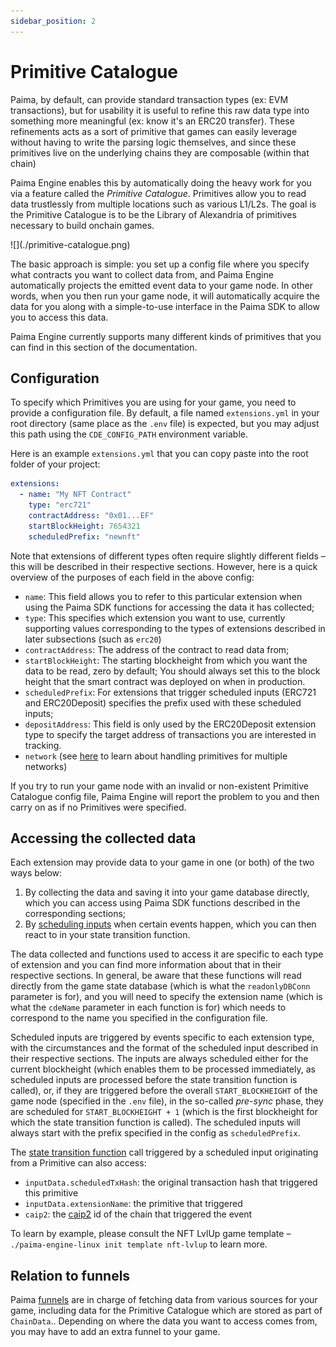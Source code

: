 ```yaml
---
sidebar_position: 2
---
```


# Primitive Catalogue

Paima, by default, can provide standard transaction types (ex: EVM transactions), but for usability it is useful to refine this raw data type into something more meaningful (ex: know it's an ERC20 transfer). These refinements acts as a sort of primitive that games can easily leverage without having to write the parsing logic themselves, and since these primitives live on the underlying chains they are composable (within that chain)

Paima Engine enables this by automatically doing the heavy work for you via a feature called the _Primitive Catalogue_. Primitives allow you to read data trustlessly from multiple locations such as various L1/L2s. The goal is the Primitive Catalogue is to be the Library of Alexandria of primitives necessary to build onchain games.

<div style={{textAlign: 'center'}}>
![](./primitive-catalogue.png)
</div>

The basic approach is simple: you set up a config file where you specify what contracts you want to collect data from, and Paima Engine automatically projects the emitted event data to your game node. In other words, when you then run your game node, it will automatically acquire the data for you along with a simple-to-use interface in the Paima SDK to allow you to access this data.

Paima Engine currently supports many different kinds of primitives that you can find in this section of the documentation.

## Configuration

To specify which Primitives you are using for your game, you need to provide a configuration file. By default, a file named `extensions.yml` in your root directory (same place as the `.env` file) is expected, but you may adjust this path using the `CDE_CONFIG_PATH` environment variable.

Here is an example `extensions.yml` that you can copy paste into the root folder of your project:

```yaml
extensions:
  - name: "My NFT Contract"
    type: "erc721"
    contractAddress: "0x01...EF"
    startBlockHeight: 7654321
    scheduledPrefix: "newnft"
```

Note that extensions of different types often require slightly different fields &ndash; this will be described in their respective sections. However, here is a quick overview of the purposes of each field in the above config:

- `name`: This field allows you to refer to this particular extension when using the Paima SDK functions for accessing the data it has collected;
- `type`: This specifies which extension you want to use, currently supporting values corresponding to the types of extensions described in later subsections (such as `erc20`)
- `contractAddress`: The address of the contract to read data from;
- `startBlockHeight`: The starting blockheight from which you want the data to be read, zero by default; You should always set this to the block height that the smart contract was deployed on when in production.
- `scheduledPrefix`: For extensions that trigger scheduled inputs (ERC721 and ERC20Deposit) specifies the prefix used with these scheduled inputs;
- `depositAddress`: This field is only used by the ERC20Deposit extension type to specify the target address of transactions you are interested in tracking.
- `network` (see [here](../3-funnel-types/200-configuration.md) to learn about handling primitives for multiple networks)

If you try to run your game node with an invalid or non-existent Primitive Catalogue config file, Paima Engine will report the problem to you and then carry on as if no Primitives were specified.

## Accessing the collected data

Each extension may provide data to your game in one (or both) of the two ways below:

1. By collecting the data and saving it into your game database directly, which you can access using Paima SDK functions described in the corresponding sections;
2. By [scheduling inputs](../1-scheduled-events.md) when certain events happen, which you can then react to in your state transition function.

The data collected and functions used to access it are specific to each type of extension and you can find more information about that in their respective sections. In general, be aware that these functions will read directly from the game state database (which is what the `readonlyDBConn` parameter is for), and you will need to specify the extension name (which is what the `cdeName` parameter in each function is for) which needs to correspond to the name you specified in the configuration file.

Scheduled inputs are triggered by events specific to each extension type, with the circumstances and the format of the scheduled input described in their respective sections. The inputs are always scheduled either for the current blockheight (which enables them to be processed immediately, as scheduled inputs are processed before the state transition function is called), or, if they are triggered before the overall `START_BLOCKHEIGHT` of the game node (specified in the `.env` file), in the so-called _pre-sync_ phase, they are scheduled for `START_BLOCKHEIGHT + 1` (which is the first blockheight for which the state transition function is called). The scheduled inputs will always start with the prefix specified in the config as `scheduledPrefix`.

The [state transition function](../../../read-write-L2-state/read-data#stf-function) call triggered by a scheduled input originating from a Primitive can also access:
- `inputData.scheduledTxHash`: the original transaction hash that triggered this primitive
- `inputData.extensionName`: the primitive that triggered
- `caip2`: the [caip2](https://github.com/ChainAgnostic/CAIPs/blob/main/CAIPs/caip-2.md) id of the chain that triggered the event

To learn by example, please consult the NFT LvlUp game template &ndash; `./paima-engine-linux init template nft-lvlup` to learn more.

## Relation to funnels

Paima [funnels](../3-funnel-types/1-intro.md) are in charge of fetching data from various sources for your game, including data for the Primitive Catalogue which are stored as part of `ChainData`.. Depending on where the data you want to access comes from, you may have to add an extra funnel to your game.

